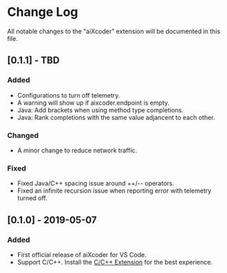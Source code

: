 # Change Log
All notable changes to the "aiXcoder" extension will be documented in this file.

## [0.1.1] - TBD
### Added
- Configurations to turn off telemetry.
- A warning will show up if aixcoder.endpoint is empty.
- Java: Add brackets when using method type completions.
- Java: Rank completions with the same value adjancent to each other.

### Changed
- A minor change to reduce network traffic.

### Fixed
- Fixed Java/C++ spacing issue around ++/-- operators.
- Fixed an infinite recursion issue when reporting error with telemetry turned off.

## [0.1.0] - 2019-05-07
### Added
- First official release of aiXcoder for VS Code.
- Support C/C++. Install the [C/C++ Extension](vscode:extension/ms-vscode.cpptools) for the best experience.
